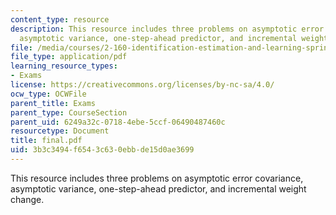 ```yaml
---
content_type: resource
description: This resource includes three problems on asymptotic error covariance,
  asymptotic variance, one-step-ahead predictor, and incremental weight change.
file: /media/courses/2-160-identification-estimation-and-learning-spring-2006/3b3c3494f6543c630ebbde15d0ae3699_final.pdf
file_type: application/pdf
learning_resource_types:
- Exams
license: https://creativecommons.org/licenses/by-nc-sa/4.0/
ocw_type: OCWFile
parent_title: Exams
parent_type: CourseSection
parent_uid: 6249a32c-0718-4ebe-5ccf-06490487460c
resourcetype: Document
title: final.pdf
uid: 3b3c3494-f654-3c63-0ebb-de15d0ae3699
---
```

This resource includes three problems on asymptotic error covariance, asymptotic variance, one-step-ahead predictor, and incremental weight change.